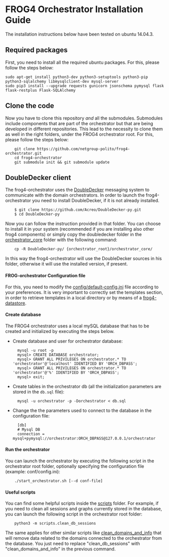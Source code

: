 # FROG4 Orchestrator Installation Guide

The installation instructions below have been tested on ubuntu 14.04.3.

## Required packages
First, you need to install all the required ubuntu packages. For this, please follow the steps below:

	sudo apt-get install python3-dev python3-setuptools python3-pip python3-sqlalchemy libmysqlclient-dev mysql-server
	sudo pip3 install --upgrade requests gunicorn jsonschema pymysql flask flask-restplus Flask-SQLAlchemy

## Clone the code
Now you have to clone this repository _and_ all the submodules. Submodules include components that are part of the orchestrator but that are being developed in different repositories. This lead to the necessity to clone them as well in the right folders, under the FROG4 orchestrator root. For this, please follow the steps below:

        git clone https://github.com/netgroup-polito/frog4-orchestrator.git
        cd frog4-orchestrator
        git submodule init && git submodule update

## DoubleDecker client
The frog4-orchestrator uses the [DoubleDecker](https://github.com/Acreo/DoubleDecker-py) messaging system to communicate with the domain orchestrators. In order to launch the frog4-orchestrator you need to install DoubleDecker, if it is not already installed.

		$ git clone https://github.com/Acreo/DoubleDecker-py.git
		$ cd DoubleDecker-py
Now you can follow the instruction provided in that folder. You can choose to install it in your system (recommended if you are installing also other frog4 components) or simply copy the doubledecker folder in the [orchestrator_core](orchestrator_core) folder with the following command:

		cp -R DoubleDecker-py/ {orchestrator_root}/orchestrator_core/
In this way the frog4-orchestrator will use the DoubleDecker sources in his folder, otherwise it will use the installed version, if present.

#### FROG-orchestrator Configuration file
For this, you need to modify the [config/default-config.ini](config/default-config.ini) file according to your preferences. It is very important to correctly set the templates section, in order to retrieve templates in a local directory or by means of a [frog4-datastore](https://github.com/netgroup-polito/frog4-datastore).

#### Create database
The FROG4 orchestrator uses a local mySQL database that has to be created and initialized by executing the steps below.

- Create database and user for orchestrator database:
	    
       	mysql -u root -p
       	mysql> CREATE DATABASE orchestrator;
       	mysql> GRANT ALL PRIVILEGES ON orchestrator.* TO 'orchestrator'@'localhost' IDENTIFIED BY 'ORCH_DBPASS';
       	mysql> GRANT ALL PRIVILEGES ON orchestrator.* TO 'orchestrator'@'%' IDENTIFIED BY 'ORCH_DBPASS';
       	mysql> exit;
    
- Create tables in the orchestrator db (all the initialization parameters are stored in the ``db.sql`` file):
    
        mysql -u orchestrator -p -Dorchestrator < db.sql

- Change the the parameters used to connect to the database in the configuration file:

        [db]
        # Mysql DB
        connection = mysql+pymysql://orchestrator:ORCH_DBPASS@127.0.0.1/orchestrator
        
#### Run the orchestrator
You can launch the orchestrator by executing the following script in the orchestrator root folder, optionally specifying the configuration file (example: conf/config.ini):
        
        ./start_orchestrator.sh [--d conf-file]

#### Useful scripts
You can find some helpful scripts inside the [scripts](scripts) folder. For example, if you need to clean all sessions and graphs currently stored in the database, you can launch the following script in the orchestrator root folder:
        
        python3 -m scripts.clean_db_sessions

The same applies for other similar scripts like [clean_domains_and_info](scripts/clean_domains_and_info.py) that will remove data related to the domains connected to the orchestrator from the database. You just need to replace "clean_db_sessions" with "clean_domains_and_info" in the previous command.
